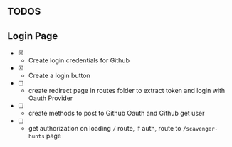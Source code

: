 ## TODOS

## Login Page

- [x] - Create login credentials for Github
- [x] - Create a login button
- [ ] - create redirect page in routes folder to extract token and login with Oauth Provider
- [ ] - create methods to post to Github Oauth and Github get user
- [ ] - get authorization on loading `/` route, if auth, route to `/scavenger-hunts` page
